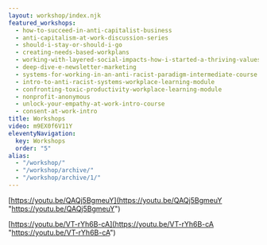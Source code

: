 ```yaml
---
layout: workshop/index.njk
featured_workshops:
  - how-to-succeed-in-anti-capitalist-business
  - anti-capitalism-at-work-discussion-series
  - should-i-stay-or-should-i-go
  - creating-needs-based-workplans
  - working-with-layered-social-impacts-how-i-started-a-thriving-values-based-business-in-a-pandemic
  - deep-dive-e-newsletter-marketing
  - systems-for-working-in-an-anti-racist-paradigm-intermediate-course
  - intro-to-anti-racist-systems-workplace-learning-module
  - confronting-toxic-productivity-workplace-learning-module
  - nonprofit-anonymous
  - unlock-your-empathy-at-work-intro-course
  - consent-at-work-intro
title: Workshops
video: m9EX0f6V11Y
eleventyNavigation:
  key: Workshops
  order: "5"
alias:
  - "/workshop/"
  - "/workshop/archive/"
  - "/workshop/archive/1/"
---
```


[https://youtu.be/QAQj5BgmeuY](https://youtu.be/QAQj5BgmeuY "https://youtu.be/QAQj5BgmeuY")

[https://youtu.be/VT-rYh6B-cA](https://youtu.be/VT-rYh6B-cA "https://youtu.be/VT-rYh6B-cA")
